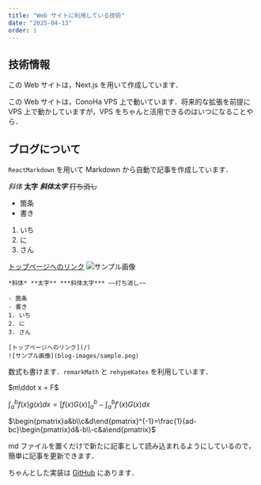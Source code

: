 ```yaml
---
title: "Web サイトに利用している技術"
date: "2025-04-13"
order: 1
---
```


## 技術情報

この Web サイトは，Next.js を用いて作成しています．

この Web サイトは，ConoHa VPS 上で動いています．将来的な拡張を前提に VPS 上で動かしていますが，VPS をちゃんと活用できるのはいつになることやら．

## ブログについて

`ReactMarkdown` を用いて Markdown から自動で記事を作成しています．

*斜体* **太字** ***斜体太字*** ~~打ち消し~~

- 箇条
- 書き
1. いち
2. に
3. さん

[トップページへのリンク](/)
![サンプル画像](/blog-images/sample.png)

```
*斜体* **太字** ***斜体太字*** ~~打ち消し~~

- 箇条
- 書き
1. いち
2. に
3. さん

[トップページへのリンク](/)
![サンプル画像](blog-images/sample.png)
```

数式も書けます．`remarkMath` と `rehypeKatex` を利用しています．

$m\ddot x = F$

$\int_a^bf(x)g(x)dx=\left[f(x)G(x)\right]^b_a-\int_a^bf'(x)G(x)dx$

$\begin{pmatrix}a&b\\c&d\end{pmatrix}^{-1}=\frac{1}{ad-bc}\begin{pmatrix}d&-b\\-c&a\end{pmatrix}$

md ファイルを置くだけで新たに記事として読み込まれるようにしているので，簡単に記事を更新できます．

ちゃんとした実装は [GitHub](https://github.com/ichi-no-se/star-code.net) にあります．
